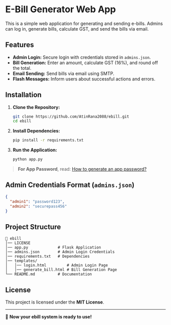 # E-Bill Generator Web App

This is a simple web application for generating and sending e-bills. Admins can log in, generate bills, calculate GST, and send the bills via email.

## Features
- **Admin Login:** Secure login with credentials stored in `admins.json`.
- **Bill Generation:** Enter an amount, calculate GST (16%), and round off the total.
- **Email Sending:** Send bills via email using SMTP.
- **Flash Messages:** Inform users about successful actions and errors.

## Installation
1. **Clone the Repository:**
   ```sh
   git clone https://github.com/AtinRana2088/ebill.git
   cd ebill
   ```
2. **Install Dependencies:**
   ```sh
   pip install -r requirements.txt
   ```
3. **Run the Application:**
   ```sh
   python app.py
   ```
> **For App Password**, read: [How to generate an app password?](https://support.google.com/mail/thread/205453566/how-to-generate-an-app-password?hl=en)


## Admin Credentials Format (`admins.json`)
```json
{
  "admin1": "password123",
  "admin2": "securepass456"
}
```

## Project Structure
```
📂 ebill
│── LICENSE
│── app.py             # Flask Application
│── admins.json        # Admin Login Credentials
│── requirements.txt   # Dependencies
│── templates/
│   │── login.html         # Admin Login Page
│   │── generate_bill.html # Bill Generation Page
└── README.md          # Documentation
```

## License
This project is licensed under the **MIT License**.

---
🚀 **Now your ebill system is ready to use!**

